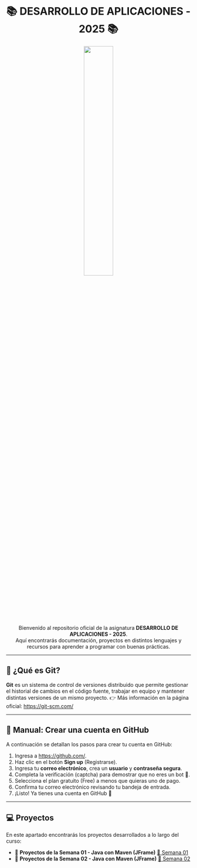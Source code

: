 <h1 align="center">📚 DESARROLLO DE APLICACIONES - 2025 📚</h1>

<p align="center">
  <img src="https://media.giphy.com/media/xTiTny8DFgqgl2xjDi/giphy.gif" width="40%">
</p>

<p align="center">
  Bienvenido al repositorio oficial de la asignatura <b>DESARROLLO DE APLICACIONES - 2025</b>.<br/>
  Aquí encontrarás documentación, proyectos en distintos lenguajes y recursos para aprender a programar con buenas prácticas.
</p>

---

<summary><h2>🔧 ¿Qué es Git?</h2></summary>

<p>
  <b>Git</b> es un sistema de control de versiones distribuido que permite gestionar el historial de cambios en el código fuente, 
  trabajar en equipo y mantener distintas versiones de un mismo proyecto.  
  👉 Más información en la página oficial: 
  <a href="https://git-scm.com/" target="_blank">https://git-scm.com/</a>
</p>

---

<summary><h2>🐙 Manual: Crear una cuenta en GitHub</h2></summary>

<p>A continuación se detallan los pasos para crear tu cuenta en GitHub:</p>

<ol>
  <li>Ingresa a <a href="https://github.com/" target="_blank">https://github.com/</a>.</li>
  <li>Haz clic en el botón <b>Sign up</b> (Registrarse).</li>
  <li>Ingresa tu <b>correo electrónico</b>, crea un <b>usuario</b> y <b>contraseña segura</b>.</li>
  <li>Completa la verificación (captcha) para demostrar que no eres un bot 🤖.</li>
  <li>Selecciona el plan gratuito (Free) a menos que quieras uno de pago.</li>
  <li>Confirma tu correo electrónico revisando tu bandeja de entrada.</li>
  <li>¡Listo! Ya tienes una cuenta en GitHub 🎉</li>
</ol>

---

<summary><h2>💻 Proyectos</h2></summary>

<p>En este apartado encontrarás los proyectos desarrollados a lo largo del curso:</p>

<ul>
  <li>
    🚀 <b>Proyectos de la Semana 01 - Java con Maven (JFrame)</b>  
    <a href="https://github.com/DiegoFlores2025/APLICACIONES-2025-2/tree/a2341959da7a204cfd8f4762b1ef2f419ba988c6/SEMANA%2001" target="_blank">🔗 Semana 01</a>
  </li>
  <li>
    🚀 <b>Proyectos de la Semana 02 - Java con Maven (JFrame)</b>
        <a href="https://github.com/DiegoFlores2025/APLICACIONES-2025-2/tree/a2341959da7a204cfd8f4762b1ef2f419ba988c6/SEMANA%2002" target="_blank">🔗 Semana 02</a>

  </li>
</ul>
